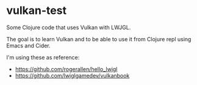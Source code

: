 # vulkan-test

Some Clojure code that uses Vulkan with LWJGL.

The goal is to learn Vulkan and to be able to use it from Clojure repl
using Emacs and Cider.

I'm using these as reference:
- https://github.com/rogerallen/hello_lwjgl
- https://github.com/lwjglgamedev/vulkanbook
